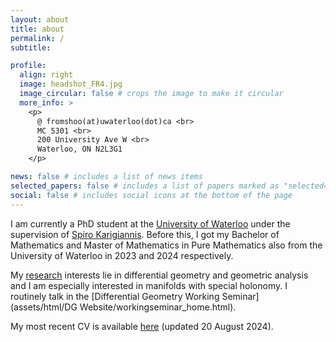 ```yaml
---
layout: about
title: about
permalink: /
subtitle: 

profile:
  align: right
  image: headshot_FR4.jpg
  image_circular: false # crops the image to make it circular
  more_info: >
    <p> 
      @ fromshoo(at)uwaterloo(dot)ca <br>
      MC 5301 <br>
      200 University Ave W <br>
      Waterloo, ON N2L3G1
    </p>

news: false # includes a list of news items
selected_papers: false # includes a list of papers marked as "selected={true}"
social: false # includes social icons at the bottom of the page
---
```


I am currently a PhD student at the [University of Waterloo](https://uwaterloo.ca/) under the supervision of [Spiro Karigiannis](https://www.math.uwaterloo.ca/~karigian/). Before this, I got my Bachelor of Mathematics and Master of Mathematics in Pure Mathematics also from the University of Waterloo in 2023 and 2024 respectively.     

My [research](~fromshoo/research) interests lie in differential geometry and geometric analysis and I am especially interested in manifolds with special holonomy. I routinely talk in the [Differential Geometry Working Seminar](assets/html/DG Website/workingseminar_home.html).

My most recent CV is available [here](assets/pdf/CV_Romshoo_20August.pdf) (updated 20 August 2024).